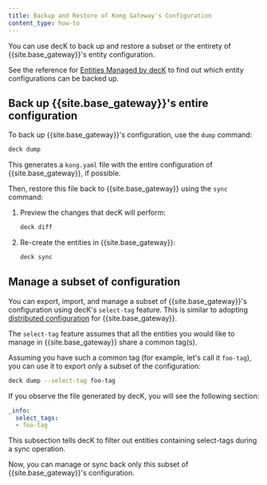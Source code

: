 ```yaml
---
title: Backup and Restore of Kong Gateway's Configuration
content_type: how-to
---
```


You can use decK to back up and restore a subset or the entirety of
{{site.base_gateway}}'s entity configuration. 

See the reference for [Entities Managed by decK](/deck/{{page.kong_version}}/reference/entities/)
to find out which entity configurations can be backed up.

## Back up {{site.base_gateway}}'s entire configuration

To back up {{site.base_gateway}}'s configuration, use the `dump` command:

```sh
deck dump
```
This generates a `kong.yaml` file with the entire configuration of {{site.base_gateway}}, if possible. 

Then, restore this file back to {{site.base_gateway}} using the `sync` command:

1. Preview the changes that decK will perform:
    
    ```sh
    deck diff
    ```

2. Re-create the entities in {{site.base_gateway}}:
    
    ```sh
    deck sync
    ```

## Manage a subset of configuration

You can export, import, and manage a subset of {{site.base_gateway}}'s configuration using decK's
`select-tag` feature. This is similar to adopting
[distributed configuration](/deck/{{page.kong_version}}/guides/distributed-configuration) for {{site.base_gateway}}.

The `select-tag` feature assumes that all the entities you would like to manage
in {{site.base_gateway}} share a common tag(s).

Assuming you have such a common tag (for example, let's call it `foo-tag`),
you can use it to export only a subset of the configuration:

```sh
deck dump --select-tag foo-tag
```

If you observe the file generated by decK, you will see the following section:

```yaml
_info:
  select_tags:
  - foo-tag
```

This subsection tells decK to filter out entities containing select-tags during
a sync operation.

Now, you can manage or sync back only this subset of {{site.base_gateway}}'s configuration.
